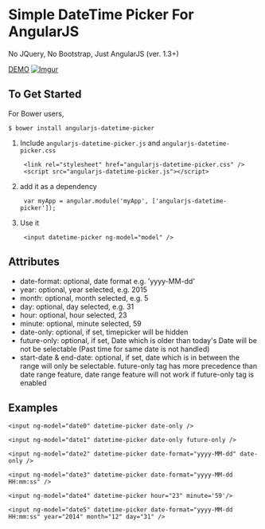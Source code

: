 Simple DateTime Picker For AngularJS
===================================

No JQuery, No Bootstrap, Just AngularJS (ver. 1.3+)

[DEMO](https://rawgit.com/mani-s17/angularjs-datetime-picker/master/index.html)
[![Imgur](http://i.imgur.com/UJfYMN6.png?1)](https://rawgit.com/mani-s17/angularjs-datetime-picker/master/index.html)

To Get Started
--------------

For Bower users,

  `$ bower install angularjs-datetime-picker`

1. Include `angularjs-datetime-picker.js` and `angularjs-datetime-picker.css`

        <link rel="stylesheet" href="angularjs-datetime-picker.css" />
        <script src="angularjs-datetime-picker.js"></script>

2. add it as a dependency

        var myApp = angular.module('myApp', ['angularjs-datetime-picker']);

3. Use it

        <input datetime-picker ng-model="model" />

Attributes
------------

  -  date-format: optional, date format e.g. 'yyyy-MM-dd'
  -  year: optional, year selected, e.g. 2015
  -  month: optional, month selected, e.g. 5
  -  day: optional, day selected, e.g. 31
  -  hour: optional, hour selected, 23
  -  minute: optional, minute selected, 59
  -  date-only: optional, if set, timepicker will be hidden
  -  future-only: optional, if set, Date which is older than today's Date will be not be selectable (Past time for same date is not handled)
  -  start-date & end-date: optional, if set, date which is in between the range will only be selectable. future-only tag has more precedence than date range feature, date range feature will not work if future-only tag is enabled

Examples
--------

    <input ng-model="date0" datetime-picker date-only />

    <input ng-model="date1" datetime-picker date-only future-only />

    <input ng-model="date2" datetime-picker date-format="yyyy-MM-dd" date-only />

    <input ng-model="date3" datetime-picker date-format="yyyy-MM-dd HH:mm:ss" />

    <input ng-model="date4" datetime-picker hour="23" minute='59'/>

    <input ng-model="date5" datetime-picker date-format="yyyy-MM-dd HH:mm:ss" year="2014" month="12" day="31" />

